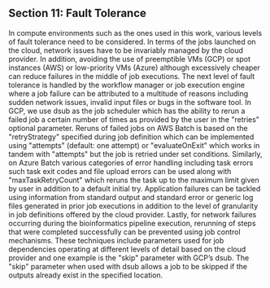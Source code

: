 ## Section 11: Fault Tolerance

In compute environments such as the ones used in this work, various levels of fault tolerance need to be considered. In terms of the jobs launched on the cloud, network issues have to be invariably managed by the cloud provider. In addition, avoiding the use of preemptible VMs (GCP) or spot instances (AWS) or low-priority VMs (Azure) although excessively cheaper can reduce failures in the middle of job executions. The next level of fault tolerance is handled by the workflow manager or job execution engine where a job failure can be attributed to a multitude of reasons including sudden network issues, invalid input files or bugs in the software tool. In GCP, we use dsub as the job scheduler which has the ability to rerun a failed job a certain number of times as provided by the user in the "retries" optional parameter. Reruns of failed jobs on AWS Batch is based on the "retryStrategy" specified during job definition which can be implemented using "attempts" (default: one attempt) or "evaluateOnExit" which works in tandem with "attempts" but the job is retried under set conditions. Similarly, on Azure Batch various categories of error handling including task errors such task exit codes and file upload errors can be used along with "maxTaskRetryCount" which reruns the task up to the maximum limit given by user in addition to a default initial try. Application failures can be tackled using information from standard output and standard error or generic log files generated in prior job executions in addition to the level of granularity in job definitions offered by the cloud provider. Lastly, for network failures occurring during the bioinformatics pipeline execution, rerunning of steps that were completed successfully can be prevented using job control mechanisms. These techniques include parameters used for job dependencies operating at different levels of detail based on the cloud provider and one example is the "skip" parameter with GCP’s dsub. The "skip" parameter when used with dsub allows a job to be skipped if the outputs already exist in the specified location.
